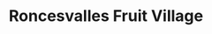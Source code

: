 ---
title: "Roncesvalles Fruit Village"
url: /toronto/roncesvalles-fruit-village/
shop: greengrocer
---